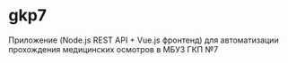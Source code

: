 # gkp7
Приложение (Node.js REST API + Vue.js фронтенд) для автоматизации прохождения медицинских осмотров в МБУЗ ГКП №7
